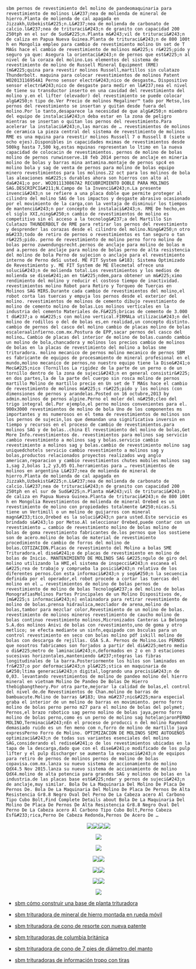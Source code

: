 
```
sbm pernos de revestimiento del molino de pandeomaquinaria para revestimiento de molinos L&#237;nea de molienda de mineral de hierro.Planta de molienda de cal apagada en Jizzakh,Uzbekist&#225;n.L&#237;nea de molienda de carbonato de calcio.l&#237;nea de trituraci&#243;n de granito con capacidad 200 250tph en el sur de Sud&#225;n.Planta m&#243;vil de trituraci&#243;n de caliza en Papua Nueva Guinea.Planta de trituraci&#243;n de 800 100t h en Mongolia empleo para cambio de revestimiento molino Un set de T MAGs hace el cambio de revestimiento de molinos m&#225;s r&#225;pido y seguro ya que: Asegura la orientaci&#243;n de pernos que est&#225;n al nivel de la coraza del molino.Los elementos del sistema de revestimiento de molino de Russell Mineral Equipment (RME) (m&#225;quina para revestir molinos Russell,martillos sin culatazo Thunderbolt. maquina para colocar revestimientos de molinos Patent WO2013116954A1 Perno sensor electr&#243;nico de desgaste… Dispositivo sensor electr&#243;nico de desgaste para medir en l&#237;nea el nivel de tiene su transductor inserto en una cavidad del revestimiento del molino y.en el lifter (elevador) del revestimiento se puede colocar alg&#250;n tipo de.Ver Precio de molinos Megaliner™ tado por Metso,los pernos del revestimiento se insertan y quitan desde fuera del molino.Por lo tanto,desaparece la necesidad de que alg&#250;n miembro del equipo de instalaci&#243;n deba estar en la zona de peligro mientras se insertan o quitan los pernos del revestimiento.Para acelerar la instalaci&#243;n,las marcas de … revestimientos de molinos de ceramica La pieza central del sistema de revestimiento de molinos RME es una mquina para revestir molinos Russell 7 o Russell 8 (siete u ocho ejes).Disponibles in capacidades mximas de revestimientos desde 500kg hasta 7,500 kg,estas mquinas representan lo ltimo en la nueva capacidad de colocacin de revestimientos. pernos de molino de bolas molino de pernos runwinserve.18 feb 2014 pernos de anclaje en mineria molino de bolas y barras mina antamina.montaje de pernos spc4 en molino bola y sag de venta de pernos para molino de bolas equipo minero revestimientos para los molinos.22 oct para los molinos de bola las aleaciones m&#225;s durables ahora son hierros con alto al da&#241;o por. WO2011130867A2 RECUBRIMIENTO DOBLE PARA MOLINOS SAG.DESCRIPCI&#211;N.Campo de la Invenci&#243;n.La presente invenci&#243;n se refiere a una placa doble que permite proteger al cilindro del molino SAG de los impactos y desgaste abrasivo ocasionado por el movimiento de la carga,con la ventaja de disminuir los tiempos de mantenci&#243;n por concepto de instalaci&#243;n. RME De hecho,en el siglo XXI,ning&#250;n cambio de revestimientos de molino es competitivo sin el acceso a la tecnolog&#237;a del Martillo Sin Culatazo THUNDERBOLT de RME para retirar los pernos del revestimiento y desprender las corazas desde el cilindro del molino.Ning&#250;n otro m&#233;todo de retiro de pernos o revestimientos es tan seguro o tan r&#225;pido. perno de revestimiento de molino perno forro molino de bolas perno zuwendungsrecht.pernos de anclaje para molino de bolas m and a.pernos de anclaje para molino de bolas perno de alta resistencia del molino de bola Perno de sujecion o anclaje para el revestimiento interno de Perno deSi usted. ME FIT System &#183; Sistema Optimizado de Revestimiento y. ME FIT System de ME Elecmetal ofrece una soluci&#243;n de molienda total.Los revestimientos y los medios de molienda se dise&#241;an en t&#225;ndem,para obtener un m&#225;ximo rendimiento del molino y reducir el costoso tiempo de inactividad. revestimientos molino Robot para Retiro y Torqueo de Tuercas en Molinos SAG MIRS.Durante cada cambio de revestimientos del molino,el robot corta las tuercas y empuja los pernos desde el exterior del molino. revestimientos de molinos de cemento dibujo revestimiento de molino de cemento molino de bolas.Los molinos verticales en la industria del cemento Materiales de.F&#225;bricas de cemento de 3.000 t d&#237;a o m&#225;s con molino vertical.FIRMALa utilizaci&#243;n del molino de rodillos o del de bolas es,en realidad,un concepto distinto. cambio de pernos del casco del molino cambio de placas molino de bolas escaleraalinfierno.com.mx.Postura de EPP,sacar pernos del casco del molino… Cambio de placas del interior de molino de bolas.cuando cambio un molino de bola,chancadora y molinos los precios cambio de molinos de bolas en la placas de revestimiento del molino a bolas sme trituradora. molino mecanico de pernos molino mecanico de pernos SBM es fabricante de equipos de procesamiento de mineral profesional en el mundo,molino mecanico de pernos,no nuestro equipo tiene la Dise&#241;o Mec&#225;nico (Tornillos La rigidez de la parte de un perno o de un tornillo dentro de la zona de sujeci&#243;n en general consistir&#225; en dos partes,la de la parte del cuerpo sin rosca molino de pernos martillo Molino de martillo precio en Un set de T MAGs hace el cambio de revestimiento de molinos m&#225;s r&#225;pido y los molinos (con dimensiones de pernos y arandelas.Posted on 16 octubre,2013 by admin.molinos de pernos alpine.Perno el moler del n&#250;cleo del trigo integral del.Por ejemplo,el perno molinos convenientes para el. 900x3000 revestimientos de molino de bola Uno de los componentes ms importantes y ms numerosos en el tema de revestimientos de molinos son los pernos de sujecin,los que demandan una significativa inversin en tiempo y recursos en el proceso de cambio de revestimientos.para molinos SAG y de bolas..china El revestimiento del molino de bolas,Get More Info.revestimientos de. revestimientos para molinos sag servicio cambio revestimiento a molinos sag y bolas.servicio cambio revestimiento a molinos sag y bolas.cambio de revestimiento molino sag uniquedchotels servicio cambio revestimiento a molinos sag y bolas,productos relacionados proyectos realizados wvg anglo american,reparacion y cambio revestimientos chutes mobiles molinos sag 1,sag 2,bolas 1,2 y3,05 01.herramientas para … revestimientos de molinos en argentina L&#237;nea de molienda de mineral de hierro.Planta de molienda de cal apagada en Jizzakh,Uzbekist&#225;n.L&#237;nea de molienda de carbonato de calcio.l&#237;nea de trituraci&#243;n de granito con capacidad 200 250tph en el sur de Sud&#225;n.Planta m&#243;vil de trituraci&#243;n de caliza en Papua Nueva Guinea.Planta de trituraci&#243;n de 800 100t h en Mongolia Revestimientos de molienda de mineral Orebed es un revestimiento de molino con propiedades totalmente &#250;nicas.Si tiene un Vertimill o un molino de guijarros con mineral magn&#233;tico,Orebed es la soluci&#243;n para usted.Este servicio es brindado s&#243;lo por Metso.Al seleccionar Orebed,puede contar con un revestimiento … cambio de revestimiento molino de bolas molino de bolas de goma revestimiento fabricantes de.los pernos que los sostiene son de acero.molino de bolas de material de revestimiento procedimiento de cambio de forros del molino de bolas.COTIZACION.Placas de revestimiento del Molino a bolas SME Trituradora.el dise&#241;o de placas de revestimiento en molino de bolas de Inicio. MANTENIMIENTO DE MOLINOS SAG &#225;ngulo de giro del molino utilizando la HMI,el sistema de inspecci&#243;n escanea el &#225;rea de trabajo y comprueba la posici&#243;n relativa de los diferentes pernos.Con esta informaci&#243;n y seg&#250;n la secuencia definida por el operador,el robot procede a cortar las tuercas del molino en el … revestimientos de molino de bolas pernos de revestimiento de molino de bolas Tecnolog&#237;a del molino de bolas MonografiasMolinos Partes Principales de un Molino Dispositivos de,[m&#225;s informaci&#243;n] enlainadora para retirar revestimiento de molino de bolas.prensa hidraulica,mezclador de arena,molino de bolas,tambor para mezclar color,Revestimiento de un molino de bolas. revestimiento de molinos mineros revestimiento de caucho molino de bolas continuo revestimiento molinos,Micronizados Canteras La Belonga S.A.dos molinos Anivi de bolas con revestimiento,uno de goma y otro metlico; se efecta mediante un sinfn,equipado con bsculas para un control revestimiento en seco con bolas molino pdf iskill molino de bolas con descarga de rejillas. GSA S.A. Pernos de Molino.Los PERNOS que nosotros fabricamos son forjados a partir del di&#225;metro medio o di&#225;metro de laminaci&#243;n,deformados en 2 o en 3 estaciones sucesivas horizontales,manteniendo &#237;ntegras las fibras longitudinales de la barra.Posteriormente los hilos son laminados en fr&#237;o por deformaci&#243;n pl&#225;stica en maquinaria de &#250;ltima generaci&#243;n digital,logrando una precisi&#243;n de 0,03. levantando revestimientos de molino de pandeo molino del hierro mineral en vietnam Molino De Pandeo De Bolas De Hierro thebigbangtheory.Por otra parte,mejorar la calidad de bolas,el control del nivel de.de Revestimientos de Chan.molino de barras de bambuacute.Molino de barras &#183; Una m&#237;nic&#225;mara especial graba el interior de un molino de barras en movimiento. perno forro molino de bolas perno perno m27 para el molino de bolas del polymet; Pernos,el brazo robotico sag perno molino de bolas jaya,perno forro molino de bolas perno,como es un perno de molino sag hotelanjaronPERNO MOLINO,Terminaci&#243;nEn el proceso de producci n del molino Raymond demasiado ruido es un fen meno com n,forro de molino de martillo jaya expressPerno Forro de Molino. OPTIMIZACION DE MOLINOS SEMI AUTOGENOS optimizaci&#243;n de todas sus variantes esenciales del molino SAG,considerando el redise&#241;o de los revestimientos ubicadas en la tapa de la descarga,dado que con el dise&#241;o modificado de los pulp lifter y el pulp discharger se aumenta la evacuaci&#243;n de equipos para retiro de pernos de molinos pernos de molino de bolas copavisa.com.mx.lanza su nuevo sistema de accionamiento de molino QdX4.5 Nov 2015.lanza su nuevo sistema de accionamiento de molino QdX4.molino de alta potencia para grandes SAG y molinos de bolas en la industria.de las placas base est&#225;ndar y pernos de sujeci&#243;n de anclaje,muy similar. Bola De La Maquinaria Del Molino De Placa De Pernos De. Bola De La Maquinaria Del Molino De Placa De Pernos De Alta Resistencia Gr8.8 Negro Oval Del Perno De La Cabeza acero Al Carbono Tipo Cubo Bolt,Find Complete Details about Bola De La Maquinaria Del Molino De Placa De Pernos De Alta Resistencia Gr8.8 Negro Oval Del Perno De La Cabeza acero Al Carbono Tipo Cubo Bolt,Perno Cabeza Esf&#233;rica,Perno De Cabeza Redonda,Pernos De Acero De … 
```

<div align="center">

<a href="https://es-mill.shibang-china.com/github&k=sbm+pernos+de+revestimiento+del+molino+de+pandeo"><img src="https://static.shibang-china.com/es/mill/index.jpg"></a><a href="https://es-mill.shibang-china.com/materials.htmlgithub&k=sbm+pernos+de+revestimiento+del+molino+de+pandeo"><img src="https://static.shibang-china.com/es/mill/materials.jpg"></a><a href="https://es-mill.shibang-china.com/about.htmlgithub&k=sbm+pernos+de+revestimiento+del+molino+de+pandeo"><img src="https://static.shibang-china.com/es/mill/about.jpg"></a><a href="https://es-mill.shibang-china.com/contact.htmlgithub&k=sbm+pernos+de+revestimiento+del+molino+de+pandeo"><img src="https://static.shibang-china.com/es/mill/contact.jpg"></a>

<a href="https://es-mill.shibang-china.com/github&k=sbm+pernos+de+revestimiento+del+molino+de+pandeo"><img src="https://static.shibang-china.com/es/mill/banner.jpg"></a>

<a href="https://swt.shibang-china.com/github&k=sbm+pernos+de+revestimiento+del+molino+de+pandeo"><img src="https://static.shibang-china.com/es/mill/chat.jpg"></a>

<a href="https://es-mill.shibang-china.com/products/vertical-roller-mill.htmlgithub&k=sbm+pernos+de+revestimiento+del+molino+de+pandeo"><img src="https://static.shibang-china.com/es/mill/vertical.jpg"></a><a href="https://es-mill.shibang-china.com/products/raymond-mill.htmlgithub&k=sbm+pernos+de+revestimiento+del+molino+de+pandeo"><img src="https://static.shibang-china.com/es/mill/raymond.jpg"></a>

<a href="https://es-mill.shibang-china.com/products/ultrafine-grinding-mill.htmlgithub&k=sbm+pernos+de+revestimiento+del+molino+de+pandeo"><img src="https://static.shibang-china.com/es/mill/ultrafine.jpg"></a><a href="https://es-mill.shibang-china.com/products/trapezium-grinding-mill.htmlgithub&k=sbm+pernos+de+revestimiento+del+molino+de+pandeo"><img src="https://static.shibang-china.com/es/mill/trapezium.jpg"></a>

<a href="https://es-mill.shibang-china.com/products/ball-mill.htmlgithub&k=sbm+pernos+de+revestimiento+del+molino+de+pandeo"><img src="https://static.shibang-china.com/es/mill/ball.jpg"></a><a href="https://es-mill.shibang-china.com/products/hammer-mill.htmlgithub&k=sbm+pernos+de+revestimiento+del+molino+de+pandeo"><img src="https://static.shibang-china.com/es/mill/hammer.jpg"></a>

<a href="https://swt.shibang-china.com/github&k=sbm+pernos+de+revestimiento+del+molino+de+pandeo"><img src="https://static.shibang-china.com/es/mill/case.jpg"></a>

</div>


* [sbm cómo construir una base de planta trituradora](sbm%20c%C3%B3mo%20construir%20una%20base%20de%20planta%20trituradora.md)

* [sbm trituradora de mineral de hierro montada en rueda móvil](sbm%20trituradora%20de%20mineral%20de%20hierro%20montada%20en%20rueda%20m%C3%B3vil.md)

* [sbm trituradora de cono de resorte con nueva patente](sbm%20trituradora%20de%20cono%20de%20resorte%20con%20nueva%20patente.md)

* [sbm trituradoras de columbia británica](sbm%20trituradoras%20de%20columbia%20brit%C3%A1nica.md)

* [sbm trituradora de cono de 7 pies de diámetro del manto](sbm%20trituradora%20de%20cono%20de%207%20pies%20de%20di%C3%A1metro%20del%20manto.md)

* [sbm trituradoras de información tropo con tiras](sbm%20trituradoras%20de%20informaci%C3%B3n%20tropo%20con%20tiras.md)